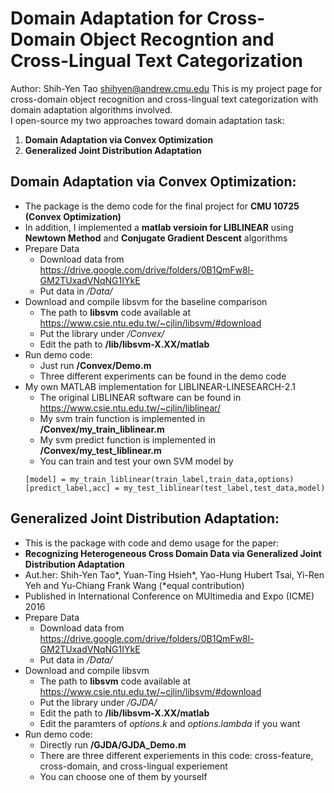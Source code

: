 Domain Adaptation for Cross-Domain Object Recogntion and Cross-Lingual Text Categorization
=========================
Author: Shih-Yen Tao <shihyen@andrew.cmu.edu>
This is my project page for cross-domain object recognition and cross-lingual text categorization with domain adaptation algorithms involved. </br>
I open-source my two approaches toward domain adaptation task: </br>
1. **Domain Adaptation via Convex Optimization** </br>
2. **Generalized Joint Distribution Adaptation** </br>

Domain Adaptation via Convex Optimization:
------
- The package is the demo code for the final project for **CMU 10725 (Convex Optimization)**
- In addition, I implemented a **matlab versioin for LIBLINEAR** using **Newtown Method** and **Conjugate Gradient Descent** algorithms
- Prepare Data
	- Download data from <https://drive.google.com/drive/folders/0B1QmFw8l-GM2TUxadVNqNG1IYkE>
	- Put data in */Data/*
- Download and compile libsvm for the baseline comparison
	- The path to **libsvm** code available at
        <https://www.csie.ntu.edu.tw/~cjlin/libsvm/#download>
    - Put the library under */Convex/*
    - Edit the path to **/lib/libsvm-X.XX/matlab**
- Run demo code:
	- Just run **/Convex/Demo.m**
	- Three different experiments can be found in the demo code
- My own MATLAB implementation for LIBLINEAR-LINESEARCH-2.1
	- The original LIBLINEAR software can be found in <https://www.csie.ntu.edu.tw/~cjlin/liblinear/>
	- My svm train function is implemented in **/Convex/my_train_liblinear.m**
	- My svm predict function is implemented in **/Convex/my_test_liblinear.m**
	- You can train and test your own SVM model by
	```
	[model] = my_train_liblinear(train_label,train_data,options)
	[predict_label,acc] = my_test_liblinear(test_label,test_data,model)
	```

Generalized Joint Distribution Adaptation:
------
- This is the package with code and demo usage for the paper:</br>
- **Recognizing Heterogeneous Cross Domain Data via Generalized Joint Distribution Adaptation**</br>
- Aut.her: Shih-Yen Tao*, Yuan-Ting Hsieh*, Yao-Hung Hubert Tsai, Yi-Ren Yeh and Yu-Chiang Frank Wang (*equal contribution)
- Published in International Conference on MUltimedia and Expo (ICME) 2016
- Prepare Data
	- Download data from <https://drive.google.com/drive/folders/0B1QmFw8l-GM2TUxadVNqNG1IYkE>
	- Put data in */Data/*
- Download and compile libsvm
	- The path to **libsvm** code available at
        <https://www.csie.ntu.edu.tw/~cjlin/libsvm/#download>
    - Put the library under */GJDA/*
    - Edit the path to **/lib/libsvm-X.XX/matlab**
    - Edit the paramters of *options.k* and *options.lambda* if you want
- Run demo code:
	- Directly run **/GJDA/GJDA_Demo.m**
	- There are three different experiements in this code: cross-feature, cross-domain, and cross-lingual experiement
	- You can choose one of them by yourself

